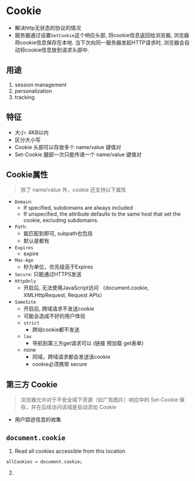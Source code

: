 # Cookie

- 解决http无状态的协议的情况
- 服务器通过设置`SetCookie`这个响应头部, 将cookie信息返回给浏览器, 浏览器将cookie信息保存在本地. 当下次向同一服务器发起HTTP请求时, 浏览器会自动将cookie信息放到请求头部中.

## 用途

1. session management
2. personalization
3. tracking

## 特征

- 大小: 4KB以内
- 区分大小写
- Cookie 头部可以存放多个 name/value 键值对
- Set-Cookie 腿部一次只能传递一个 name/value 键值对

## Cookie属性

> 除了 name/value 外，cookie 还支持以下属性

- `Domain`:
  - If specified, subdomains are always included
  - If unspecified, the attribute defaults to the same host that set the cookie, excluding subdomains.
- `Path`:
  - 能匹配到即可, subpath也包括
  - 默认是都有
- `Expires`
  - expire
- `Max-Age`
  - 秒为单位，优先级高于Expires
- `Secure`: 只能通过HTTPS发送
- `HttpOnly`
  - 开启后, 无法使用JavaScript访问 （document.cookie, XMLHttpRequest, Request APIs）
- `SameSite`
  - 开启后, 跨域请求不发送cookie
  - 可能会造成不好的用户体验
  - `strict`
    - 跨站cookie都不发送
  - `lax`
    - 导航到第三方get请求可以 (链接 预加载 get表单)
  - none
    - 同域，跨域请求都会发送该cookie
    - cookie必须携带 secure

## 第三方 Cookie

> 浏览器允许对于不安全域下资源（如广告图片）响应中的 Set-Cookie 保存，并在后续访问该域是自动添加 Cookie

- 用户踪迹信息的收集

## `document.cookie`

1. Read all cookies accessible from this location

`allCookies = document.cookie;`

2. 